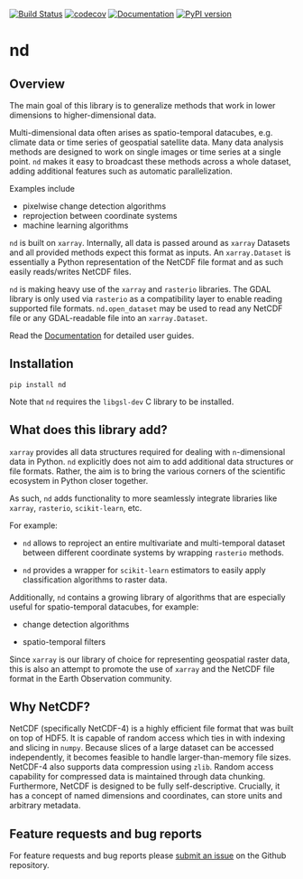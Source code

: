 [![Build Status](https://travis-ci.com/jnhansen/nd.svg?branch=master)](https://travis-ci.com/jnhansen/nd)
[![codecov](https://codecov.io/gh/jnhansen/nd/branch/master/graph/badge.svg)](https://codecov.io/gh/jnhansen/nd)
[![Documentation](https://readthedocs.org/projects/nd/badge/?version=latest)](https://nd.readthedocs.io/en/latest/?badge=latest)
[![PyPI version](https://badge.fury.io/py/nd.svg)](https://badge.fury.io/py/nd)


# nd

## Overview

The main goal of this library is to generalize
methods that work in lower dimensions to higher-dimensional data.

Multi-dimensional data often arises as spatio-temporal datacubes,
e.g. climate data or time series of geospatial satellite data.
Many data analysis methods are designed to work on single images
or time series at a single point.
`nd` makes it easy to broadcast these methods across a whole dataset,
adding additional features such as automatic parallelization.

Examples include

- pixelwise change detection algorithms
- reprojection between coordinate systems
- machine learning algorithms

`nd` is built on `xarray`.
Internally, all data is passed around as ``xarray`` Datasets and all provided methods expect this format as inputs.
An ``xarray.Dataset`` is essentially a Python representation of the NetCDF file format and as such easily reads/writes NetCDF files.


<!-- This package contains a selection of tools to handle and analyze satellite data. -->
``nd`` is making heavy use of the ``xarray`` and ``rasterio`` libraries.
The GDAL library is only used via ``rasterio`` as a compatibility layer to enable reading supported file formats.
`nd.open_dataset` may be used to read any NetCDF file or any GDAL-readable file into an ``xarray.Dataset``.

Read the [Documentation](https://nd.readthedocs.io/en/latest/) for detailed user guides.

## Installation

```
pip install nd
```

Note that ``nd`` requires the ``libgsl-dev`` C library to be installed.


## What does this library add?

``xarray`` provides all data structures required for dealing with `n`-dimensional data in Python. ``nd`` explicitly does not aim to add additional data structures or file formats.
Rather, the aim is to bring the various corners of the scientific ecosystem in Python closer together.

As such, ``nd`` adds functionality to more seamlessly integrate libraries like ``xarray``, ``rasterio``, ``scikit-learn``, etc.

For example:

 * ``nd`` allows to reproject an entire multivariate and multi-temporal dataset between different coordinate systems by wrapping ``rasterio`` methods.

 * ``nd`` provides a wrapper for ``scikit-learn`` estimators to easily apply classification algorithms to raster data.

Additionally, ``nd`` contains a growing library of algorithms that are especially useful for spatio-temporal datacubes, for example:

 * change detection algorithms

 * spatio-temporal filters

Since ``xarray`` is our library of choice for representing geospatial raster data, this is also an attempt to promote the use of ``xarray`` and the NetCDF file format in the Earth Observation community.


## Why NetCDF?

NetCDF (specifically NetCDF-4) is a highly efficient file format that was built on top of HDF5. It is capable of random access which ties in with indexing and slicing in ``numpy``.
Because slices of a large dataset can be accessed independently, it becomes feasible to handle larger-than-memory file sizes. NetCDF-4 also supports data compression using ``zlib``. Random access capability for compressed data is maintained through data chunking.
Furthermore, NetCDF is designed to be fully self-descriptive. Crucially, it has a concept of named dimensions and coordinates, can store units and arbitrary metadata.


## Feature requests and bug reports

For feature requests and bug reports please [submit an issue](https://github.com/jnhansen/nd/issues/new/choose) on the Github repository.

